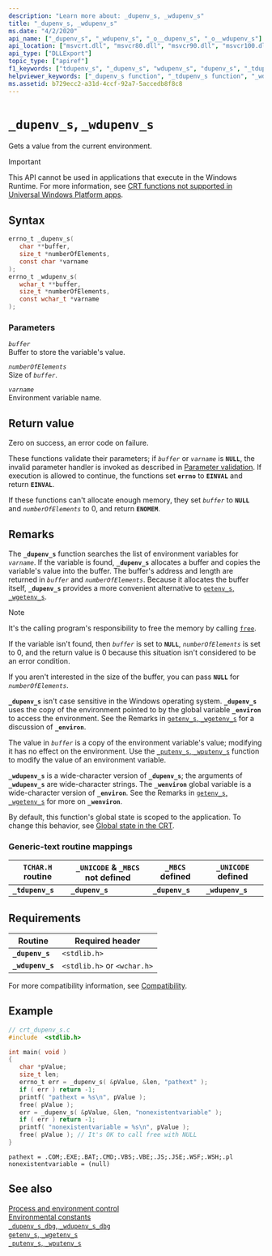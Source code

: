 ```yaml
---
description: "Learn more about: _dupenv_s, _wdupenv_s"
title: "_dupenv_s, _wdupenv_s"
ms.date: "4/2/2020"
api_name: ["_dupenv_s", "_wdupenv_s", "_o__dupenv_s", "_o__wdupenv_s"]
api_location: ["msvcrt.dll", "msvcr80.dll", "msvcr90.dll", "msvcr100.dll", "msvcr100_clr0400.dll", "msvcr110.dll", "msvcr110_clr0400.dll", "msvcr120.dll", "msvcr120_clr0400.dll", "ucrtbase.dll", "api-ms-win-crt-environment-l1-1-0.dll", "api-ms-win-crt-private-l1-1-0.dll"]
api_type: ["DLLExport"]
topic_type: ["apiref"]
f1_keywords: ["tdupenv_s", "_dupenv_s", "wdupenv_s", "dupenv_s", "_tdupenv_s", "_wdupenv_s"]
helpviewer_keywords: ["_dupenv_s function", "_tdupenv_s function", "_wdupenv_s function", "environment variables", "wdupenv_s function", "dupenv_s function", "tdupenv_s function"]
ms.assetid: b729ecc2-a31d-4ccf-92a7-5accedb8f8c8
---
```

# `_dupenv_s`, `_wdupenv_s`

Gets a value from the current environment.

> [!IMPORTANT]
> This API cannot be used in applications that execute in the Windows Runtime. For more information, see [CRT functions not supported in Universal Windows Platform apps](../../cppcx/crt-functions-not-supported-in-universal-windows-platform-apps.md).

## Syntax

```C
errno_t _dupenv_s(
   char **buffer,
   size_t *numberOfElements,
   const char *varname
);
errno_t _wdupenv_s(
   wchar_t **buffer,
   size_t *numberOfElements,
   const wchar_t *varname
);
```

### Parameters

*`buffer`*\
Buffer to store the variable's value.

*`numberOfElements`*\
Size of *`buffer`*.

*`varname`*\
Environment variable name.

## Return value

Zero on success, an error code on failure.

These functions validate their parameters; if *`buffer`* or *`varname`* is **`NULL`**, the invalid parameter handler is invoked as described in [Parameter validation](../parameter-validation.md). If execution is allowed to continue, the functions set **`errno`** to **`EINVAL`** and return **`EINVAL`**.

If these functions can't allocate enough memory, they set *`buffer`* to **`NULL`** and *`numberOfElements`* to 0, and return **`ENOMEM`**.

## Remarks

The **`_dupenv_s`** function searches the list of environment variables for *`varname`*. If the variable is found, **`_dupenv_s`** allocates a buffer and copies the variable's value into the buffer. The buffer's address and length are returned in *`buffer`* and *`numberOfElements`*. Because it allocates the buffer itself, **`_dupenv_s`** provides a more convenient alternative to [`getenv_s`, `_wgetenv_s`](getenv-s-wgetenv-s.md).

> [!NOTE]
> It's the calling program's responsibility to free the memory by calling [`free`](free.md).

If the variable isn't found, then *`buffer`* is set to **`NULL`**, *`numberOfElements`* is set to 0, and the return value is 0 because this situation isn't considered to be an error condition.

If you aren't interested in the size of the buffer, you can pass **`NULL`** for *`numberOfElements`*.

**`_dupenv_s`** isn't case sensitive in the Windows operating system. **`_dupenv_s`** uses the copy of the environment pointed to by the global variable **`_environ`** to access the environment. See the Remarks in [`getenv_s`, `_wgetenv_s`](getenv-s-wgetenv-s.md) for a discussion of **`_environ`**.

The value in *`buffer`* is a copy of the environment variable's value; modifying it has no effect on the environment. Use the [`_putenv_s`, `_wputenv_s`](putenv-s-wputenv-s.md) function to modify the value of an environment variable.

**`_wdupenv_s`** is a wide-character version of **`_dupenv_s`**; the arguments of **`_wdupenv_s`** are wide-character strings. The **`_wenviron`** global variable is a wide-character version of **`_environ`**. See the Remarks in [`getenv_s`, `_wgetenv_s`](getenv-s-wgetenv-s.md) for more on **`_wenviron`**.

By default, this function's global state is scoped to the application. To change this behavior, see [Global state in the CRT](../global-state.md).

### Generic-text routine mappings

|`TCHAR.H` routine|`_UNICODE` & `_MBCS` not defined|`_MBCS` defined|`_UNICODE` defined|
|---------------------|------------------------------------|--------------------|-----------------------|
|**`_tdupenv_s`**|**`_dupenv_s`**|**`_dupenv_s`**|**`_wdupenv_s`**|

## Requirements

|Routine|Required header|
|-------------|---------------------|
|**`_dupenv_s`**|`<stdlib.h>`|
|**`_wdupenv_s`**|`<stdlib.h>` or `<wchar.h>`|

For more compatibility information, see [Compatibility](../compatibility.md).

## Example

```C
// crt_dupenv_s.c
#include  <stdlib.h>

int main( void )
{
   char *pValue;
   size_t len;
   errno_t err = _dupenv_s( &pValue, &len, "pathext" );
   if ( err ) return -1;
   printf( "pathext = %s\n", pValue );
   free( pValue );
   err = _dupenv_s( &pValue, &len, "nonexistentvariable" );
   if ( err ) return -1;
   printf( "nonexistentvariable = %s\n", pValue );
   free( pValue ); // It's OK to call free with NULL
}
```

```Output
pathext = .COM;.EXE;.BAT;.CMD;.VBS;.VBE;.JS;.JSE;.WSF;.WSH;.pl
nonexistentvariable = (null)
```

## See also

[Process and environment control](../process-and-environment-control.md)\
[Environmental constants](../environmental-constants.md)\
[`_dupenv_s_dbg`, `_wdupenv_s_dbg`](dupenv-s-dbg-wdupenv-s-dbg.md)\
[`getenv_s`, `_wgetenv_s`](getenv-s-wgetenv-s.md)\
[`_putenv_s`, `_wputenv_s`](putenv-s-wputenv-s.md)
